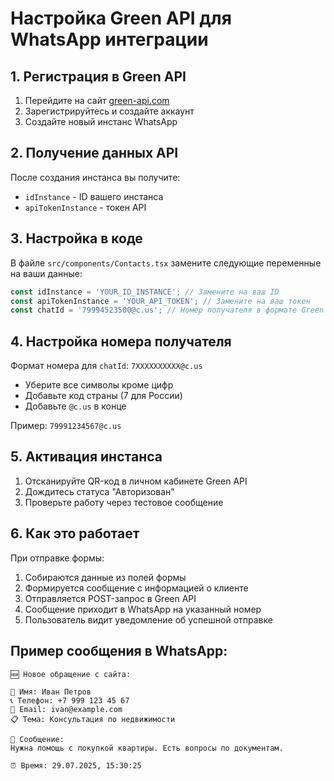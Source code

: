 # Настройка Green API для WhatsApp интеграции

## 1. Регистрация в Green API

1. Перейдите на сайт [green-api.com](https://green-api.com)
2. Зарегистрируйтесь и создайте аккаунт
3. Создайте новый инстанс WhatsApp

## 2. Получение данных API

После создания инстанса вы получите:
- `idInstance` - ID вашего инстанса 
- `apiTokenInstance` - токен API

## 3. Настройка в коде

В файле `src/components/Contacts.tsx` замените следующие переменные на ваши данные:

```javascript
const idInstance = 'YOUR_ID_INSTANCE'; // Замените на ваш ID
const apiTokenInstance = 'YOUR_API_TOKEN'; // Замените на ваш токен  
const chatId = '79994523500@c.us'; // Номер получателя в формате Green API
```

## 4. Настройка номера получателя

Формат номера для `chatId`: `7XXXXXXXXXX@c.us`
- Уберите все символы кроме цифр
- Добавьте код страны (7 для России)
- Добавьте `@c.us` в конце

Пример: `79991234567@c.us`

## 5. Активация инстанса

1. Отсканируйте QR-код в личном кабинете Green API
2. Дождитесь статуса "Авторизован"
3. Проверьте работу через тестовое сообщение

## 6. Как это работает

При отправке формы:
1. Собираются данные из полей формы
2. Формируется сообщение с информацией о клиенте
3. Отправляется POST-запрос в Green API
4. Сообщение приходит в WhatsApp на указанный номер
5. Пользователь видит уведомление об успешной отправке

## Пример сообщения в WhatsApp:

```
🆕 Новое обращение с сайта:

👤 Имя: Иван Петров
📞 Телефон: +7 999 123 45 67
📧 Email: ivan@example.com
📋 Тема: Консультация по недвижимости

💬 Сообщение:
Нужна помощь с покупкой квартиры. Есть вопросы по документам.

⏰ Время: 29.07.2025, 15:30:25
```
